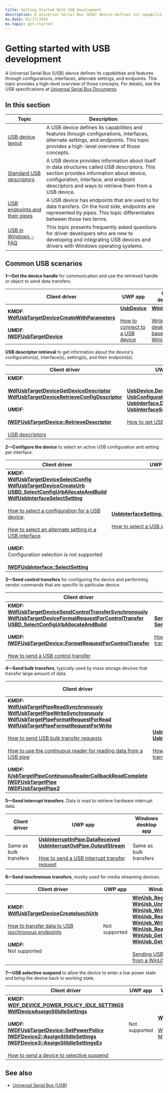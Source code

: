 ```yaml
---
title: Getting Started With USB Development
description: A Universal Serial Bus (USB) device defines its capabilities and features through configurations, interfaces, alternate settings, and endpoints.
ms.date: 01/17/2024
ms.topic: get-started
---
```


# Getting started with USB development

A Universal Serial Bus (USB) device defines its capabilities and features through configurations, interfaces, alternate settings, and endpoints. This topic provides a high-level overview of those concepts. For details, see the USB specifications at [Universal Serial Bus Documents]( https://go.microsoft.com/fwlink/p/?linkid=224892).

## In this section

| Topic | Description |
|---|---|
| [USB device layout](usb-device-layout.md) | A USB device defines its capabilities and features through configurations, interfaces, alternate settings, and endpoints. This topic provides a high-level overview of those concepts. |
| [Standard USB descriptors](standard-usb-descriptors.md) | A USB device provides information about itself in data structures called _USB descriptors_. This section provides information about device, configuration, interface, and endpoint descriptors and ways to retrieve them from a USB device. |
| [USB endpoints and their pipes](usb-endpoints-and-their-pipes.md) | A USB device has endpoints that are used to for data transfers. On the host side, endpoints are represented by pipes. This topic differentiates between those two terms. |
| [USB in Windows - FAQ](usb-faq--introductory-level.yml) | This topic presents frequently asked questions for driver developers who are new to developing and integrating USB devices and drivers with Windows operating systems. |

## Common USB scenarios

**1—Get the device handle** for communication and use the retrieved handle or object to send data transfers.

| Client driver | UWP app | Windows desktop app |
|---|---|---|
| **KMDF**:<br/>**[WdfUsbTargetDeviceCreateWithParameters](/windows-hardware/drivers/ddi/wdfusb/nf-wdfusb-wdfusbtargetdevicecreatewithparameters)**<br/><br/>**UMDF**:<br>**[IWDFUsbTargetDevice](/windows-hardware/drivers/ddi/wudfusb/nn-wudfusb-iwdfusbtargetdevice)** | **[UsbDevice](/uwp/api/Windows.Devices.Usb.UsbDevice)**<br/><br/>[How to connect to a USB device](how-to-connect-to-a-usb-device--uwp-app-.md) | **[WinUsb_Initialize](/windows/win32/api/winusb/nf-winusb-winusb_initialize)**<br/><br/>[Write a Windows desktop app based on the WinUSB template](how-to-write-a-windows-desktop-app-that-communicates-with-a-usb-device.md) |

**USB descriptor retrieval** to get information about the device's configuration(s), interface(s), setting(s), and their endpoint(s).

| Client driver | UWP app | Windows desktop app |
|---|---|---|
| **KMDF**:<br><br/>**[WdfUsbTargetDeviceGetDeviceDescriptor](/windows-hardware/drivers/ddi/wdfusb/nf-wdfusb-wdfusbtargetdevicegetdevicedescriptor)**<br/>**[WdfUsbTargetDeviceRetrieveConfigDescriptor](/windows-hardware/drivers/ddi/wdfusb/nf-wdfusb-wdfusbtargetdeviceretrieveconfigdescriptor)**<br/><br/>**UMDF**:<br/><br/>**[IWDFUsbTargetDevice::RetrieveDescriptor](/windows-hardware/drivers/ddi/wudfusb/nf-wudfusb-iwdfusbtargetdevice-retrievedescriptor)**<br/><br/>[USB descriptors](usb-descriptors.md) | **[UsbDevice.DeviceDescriptor](/uwp/api/Windows.Devices.Usb.UsbDevice#Windows_Devices_Usb_UsbDevice_DeviceDescriptor)**<br/>**[UsbConfiguration.Descriptors](/uwp/api/Windows.Devices.Usb.UsbConfiguration#Windows_Devices_Usb_UsbConfiguration_Descriptors)**<br/>**[UsbInterface.Descriptors](/uwp/api/Windows.Devices.Usb.UsbInterface#Windows_Devices_Usb_UsbInterface_Descriptors)**<br/>**[UsbInterfaceSetting.Descriptors](/uwp/api/Windows.Devices.Usb.UsbInterfaceSetting#Windows_Devices_Usb_UsbInterfaceSetting_Descriptors)**<br/><br/>[How to get USB descriptors](how-to-get-usb-descriptors--uwp-app-.md) | **[WinUsb_GetDescriptor](/windows/win32/api/winusb/nf-winusb-winusb_getdescriptor)**<br/>**[WinUsb_QueryInterfaceSettings](/windows/win32/api/winusb/nf-winusb-winusb_queryinterfacesettings)**<br/>**[WinUsb_QueryPipe](/windows/win32/api/winusb/nf-winusb-winusb_querypipe)**<br/><br/>[Query the Device for USB Descriptors](using-winusb-api-to-communicate-with-a-usb-device.md#step-2-query-the-device-for-usb-descriptors) |

**2—Configure the device** to select an active USB configuration and setting per interface.

| Client driver | UWP app | Windows desktop app |
|---|---|---|
| **KMDF:**<br/>**[WdfUsbTargetDeviceSelectConfig](/windows-hardware/drivers/ddi/wdfusb/nf-wdfusb-wdfusbtargetdeviceselectconfig)**<br/>**[WdfUsbTargetDeviceCreateUrb](/windows-hardware/drivers/ddi/wdfusb/nf-wdfusb-wdfusbtargetdevicecreateurb)**<br/>**[USBD_SelectConfigUrbAllocateAndBuild](/windows-hardware/drivers/ddi/usbdlib/nf-usbdlib-usbd_selectconfigurballocateandbuild)**<br/>**[WdfUsbInterfaceSelectSetting](/windows-hardware/drivers/ddi/wdfusb/nf-wdfusb-wdfusbinterfaceselectsetting)**<br/><br/>[How to select a configuration for a USB device](how-to-select-a-configuration-for-a-usb-device.md).<br/><br/>[How to select an alternate setting in a USB interface](select-a-usb-alternate-setting.md).<br/><br/>**UMDF:**<br/>Configuration selection is not supported<br/><br/>**[IWDFUsbInterface::SelectSetting](/windows-hardware/drivers/ddi/wudfusb/nf-wudfusb-iwdfusbinterface-selectsetting)** | **[UsbInterfaceSetting.SelectSettingAsync](/uwp/api/Windows.Devices.Usb.UsbInterfaceSetting#Windows_Devices_Usb_UsbInterfaceSetting_SelectSettingAsync)**<br/><br/>[How to select a USB interface setting](how-to-select-a-usb-interface-setting--uwp-app-.md) | **[WinUsb_SetCurrentAlternateSetting](/windows/win32/api/winusb/nf-winusb-winusb_setcurrentalternatesetting)** |

**3—Send control transfers** for configuring the device and performing vendor commands that are specific to particular device.

| Client driver | UWP app | Windows desktop app |
|---|---|---|
| **KMDF:**<br/>**[WdfUsbTargetDeviceSendControlTransferSynchronously](/windows-hardware/drivers/ddi/wdfusb/nf-wdfusb-wdfusbtargetdevicesendcontroltransfersynchronously)**<br/>**[WdfUsbTargetDeviceFormatRequestForControlTransfer](/windows-hardware/drivers/ddi/wdfusb/nf-wdfusb-wdfusbtargetdeviceformatrequestforcontroltransfer)**<br/>**[USBD_SelectConfigUrbAllocateAndBuild](/windows-hardware/drivers/ddi/usbdlib/nf-usbdlib-usbd_selectconfigurballocateandbuild)**<br/><br/>**UMDF:**<br/>**[IWDFUsbTargetDevice::FormatRequestForControlTransfer](/windows-hardware/drivers/ddi/wudfusb/nf-wudfusb-iwdfusbtargetdevice-formatrequestforcontroltransfer)**<br/><br/>[How to send a USB control transfer](usb-control-transfer.md) | **[SendControlInTransferAsync](/uwp/api/Windows.Devices.Usb.UsbDevice#Windows_Devices_Usb_UsbDevice_SendControlInTransferAsync_Windows_Devices_Usb_UsbSetupPacket_)**<br/>**[SendControlOutTransferAsync](/uwp/api/Windows.Devices.Usb.UsbDevice#Windows_Devices_Usb_UsbDevice_SendControlOutTransferAsync_Windows_Devices_Usb_UsbSetupPacket_)**<br/><br/>[How to send a USB control transfer](how-to-send-a-usb-control-transfer--uwp-app-.md) | **[WinUsb_ControlTransfer](/windows/win32/api/winusb/nf-winusb-winusb_controltransfer)**<br/><br/>[Send Control Transfer to the Default Endpoint](using-winusb-api-to-communicate-with-a-usb-device.md#step-3-send-control-transfer-to-the-default-endpoint) |

**4—Send bulk transfers**, typically used by mass storage devices that transfer large amount of data.

| Client driver | UWP app | Windows desktop app |
|---|---|---|
| **KMDF:**<br/>**[WdfUsbTargetPipeReadSynchronously](/windows-hardware/drivers/ddi/wdfusb/nf-wdfusb-wdfusbtargetpipereadsynchronously)**<br/>**[WdfUsbTargetPipeWriteSynchronously](/windows-hardware/drivers/ddi/wdfusb/nf-wdfusb-wdfusbtargetpipewritesynchronously)**<br/>**[WdfUsbTargetPipeFormatRequestForRead](/windows-hardware/drivers/ddi/wdfusb/nf-wdfusb-wdfusbtargetpipeformatrequestforread)**<br/>**[WdfUsbTargetPipeFormatRequestForWrite](/windows-hardware/drivers/ddi/wdfusb/nf-wdfusb-wdfusbtargetpipeformatrequestforwrite)**<br/><br/>[How to send USB bulk transfer requests](usb-bulk-and-interrupt-transfer.md)<br/><br/>[How to use the continuous reader for reading data from a USB pipe](how-to-use-the-continous-reader-for-getting-data-from-a-usb-endpoint--umdf-.md)<br/><br/>**UMDF:**<br/>**[IUsbTargetPipeContinuousReaderCallbackReadComplete](/windows-hardware/drivers/ddi/wudfusb/nn-wudfusb-iusbtargetpipecontinuousreadercallbackreadcomplete)**<br/>**[IWDFUsbTargetPipe](/windows-hardware/drivers/ddi/wudfusb/nn-wudfusb-iwdfusbtargetpipe)**<br/>**[IWDFUsbTargetPipe2](/windows-hardware/drivers/ddi/wudfusb/nn-wudfusb-iwdfusbtargetpipe2)** | **[UsbBulkInPipe.InputStream](/uwp/api/Windows.Devices.Usb.UsbBulkInPipe#Windows_Devices_Usb_UsbBulkInPipe_InputStream)**<br/>**[UsbBulkOutPipe.OutputStream](/uwp/api/Windows.Devices.Usb.UsbBulkOutPipe#Windows_Devices_Usb_UsbBulkOutPipe_OutputStream)**<br/><br/>[How to send a USB bulk transfer request](how-to-send-a-usb-bulk-transfer--uwp-app-.md) | **[WinUsb_WritePipe](/windows/win32/api/winusb/nf-winusb-winusb_writepipe)**<br/>**[WinUsb_ReadPipe](/windows/win32/api/winusb/nf-winusb-winusb_readpipe)**<br/><br/>[Issue I/O Requests](using-winusb-api-to-communicate-with-a-usb-device.md#step-4-issue-io-requests) |

**5—Send interrupt transfers**. Data is read to retrieve hardware interrupt data.

| Client driver | UWP app | Windows desktop app |
|---|---|---|
| Same as bulk transfers | **[UsbInterruptInPipe.DataReceived](/uwp/api/Windows.Devices.Usb.UsbInterruptInPipe#Windows_Devices_Usb_UsbInterruptInPipe_DataReceived)**<br/>**[UsbInterruptOutPipe.OutputStream](/uwp/api/Windows.Devices.Usb.UsbInterruptOutPipe#Windows_Devices_Usb_UsbInterruptOutPipe_OutputStream)**<br/><br/>[How to send a USB interrupt transfer request](how-to-send-a-usb-interrupt-transfer--uwp-app-.md) | Same as bulk transfers |

**6—Send isochronous transfers**, mostly used for media streaming devices.

| Client driver | UWP app | Windows desktop app |
|---|---|---|
| **KMDF:**<br/>**[WdfUsbTargetDeviceCreateIsochUrb](/windows-hardware/drivers/ddi/wdfusb/nf-wdfusb-wdfusbtargetdevicecreateisochurb)**<br/><br/>[How to transfer data to USB isochronous endpoints](transfer-data-to-isochronous-endpoints.md)<br/><br/>**UMDF:**<br/>Not supported | Not supported | **[WinUsb_RegisterIsochBuffer](/windows/win32/api/winusb/nf-winusb-winusb_registerisochbuffer)**<br/>**[WinUsb_UnregisterIsochBuffer](/windows/win32/api/winusb/nf-winusb-winusb_unregisterisochbuffer)**<br/>**[WinUsb_WriteIsochPipeAsap](/windows/win32/api/winusb/nf-winusb-winusb_writeisochpipeasap)**<br/>**[WinUsb_ReadIsochPipeAsap](/windows/win32/api/winusb/nf-winusb-winusb_readisochpipeasap)**<br/>**[WinUsb_WriteIsochPipe](/windows/win32/api/winusb/nf-winusb-winusb_writeisochpipe)**<br/>**[WinUsb_ReadIsochPipe](/windows/win32/api/winusb/nf-winusb-winusb_readisochpipe)**<br/>**[WinUsb_GetCurrentFrameNumber](/windows/win32/api/winusb/nf-winusb-winusb_getcurrentframenumber)**<br/>**[WinUsb_GetAdjustedFrameNumber](/windows/win32/api/winusb/nf-winusb-winusb_getadjustedframenumber)**<br/><br/>[Sending USB isochronous transfers from a WinUSB desktop app](getting-set-up-to-use-windows-devices-usb.md) |

**7—USB selective suspend** to allow the device to enter a low power state and bring the device back to working state.

| Client driver | UWP app | Windows desktop app |
|---|---|---|
| **KMDF:**<br/>**[WDF_DEVICE_POWER_POLICY_IDLE_SETTINGS](/windows-hardware/drivers/ddi/wdfdevice/ns-wdfdevice-_wdf_device_power_policy_idle_settings)**<br/>**[WdfDeviceAssignS0IdleSettings](/windows-hardware/drivers/ddi/wdfdevice/nf-wdfdevice-wdfdeviceassigns0idlesettings)**<br/><br/>**UMDF:**<br/>**[IWDFUsbTargetDevice::SetPowerPolicy](/windows-hardware/drivers/ddi/wudfusb/nf-wudfusb-iwdfusbtargetdevice-setpowerpolicy)**<br/>**[IWDFDevice2::AssignS0IdleSettings](/windows-hardware/drivers/ddi/wudfddi/nf-wudfddi-iwdfdevice2-assigns0idlesettings)**<br/>**[IWDFDevice3::AssignS0IdleSettingsEx](/windows-hardware/drivers/ddi/wudfddi/nf-wudfddi-iwdfdevice3-assigns0idlesettingsex)**<br/><br/>[How to send a device to selective suspend](./index.md) | Not supported | **[WinUsb_SetPowerPolicy](/windows/win32/api/winusb/nf-winusb-winusb_setpowerpolicy)**<br/><br/>[WinUSB Power Management](winusb-power-management.md) |

## See also

- [Universal Serial Bus (USB)](../index.yml)
